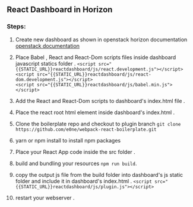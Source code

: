 ## React Dashboard in Horizon 


### Steps:

1. Create new dashboard as shown in openstack horizon documentation [openstack documentation](https://docs.openstack.org/horizon/latest/contributor/tutorials/dashboard.html)

2. Place Babel , React and React-Dom scripts files inside dashboard javascript statics folder .
`<script src="{{STATIC_URL}}reactdashboard/js/react.development.js"></script>`             
`<script src="{{STATIC_URL}}reactdashboard/js/react-dom.development.js"></script>`         
`<script src="{{STATIC_URL}}reactdashboard/js/babel.min.js"></script>`                       

3. Add the React and React-Dom scripts to dashboard's index.html file .

3. Place the react root html element inside dashboard's index.html .

4. Clone the boilerplate repo and checkout to plugin branch 
`git clone https://github.com/e0ne/webpack-react-boilerplate.git`

5. yarn or npm install to install npm packages

6. Place your React App code inside the src folder .

7.  build and bundling your resources `npm run build`.

8. copy the output js file from the build folder into dashboard's js static folder and include it in dashboard's index.html .
`<script src="{{STATIC_URL}}reactdashboard/js/plugin.js"></script>`

9. restart your webserver .




